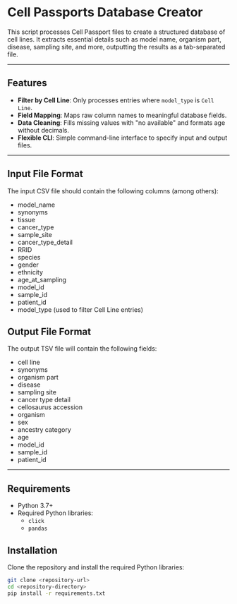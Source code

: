 # Cell Passports Database Creator

This script processes Cell Passport files to create a structured database of cell lines. It extracts essential details such as model name, organism part, disease, sampling site, and more, outputting the results as a tab-separated file.

---

## Features

- **Filter by Cell Line**: Only processes entries where `model_type` is `Cell Line`.
- **Field Mapping**: Maps raw column names to meaningful database fields.
- **Data Cleaning**: Fills missing values with "no available" and formats age without decimals.
- **Flexible CLI**: Simple command-line interface to specify input and output files.

--- 

## Input File Format

The input CSV file should contain the following columns (among others):

- model_name
- synonyms
- tissue
- cancer_type
- sample_site
- cancer_type_detail
- RRID
- species
- gender
- ethnicity
- age_at_sampling
- model_id
- sample_id
- patient_id
- model_type (used to filter Cell Line entries)

## Output File Format

The output TSV file will contain the following fields:

- cell line
- synonyms	
- organism part
- disease
- sampling site
- cancer type detail
- cellosaurus accession
- organism
- sex
- ancestry category
- age
- model_id
- sample_id
- patient_id

---

## Requirements

- Python 3.7+
- Required Python libraries:
  - `click`
  - `pandas`

## Installation

Clone the repository and install the required Python libraries:

```bash
git clone <repository-url>
cd <repository-directory>
pip install -r requirements.txt
